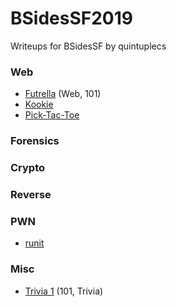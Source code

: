 # BSidesSF2019
Writeups for BSidesSF  by quintuplecs

### Web

 - [Futrella](web/futrella.md) (Web, 101)
 - [Kookie](web/kookie.md)
 - [Pick-Tac-Toe](web/picktactoe.md)

### Forensics

### Crypto

### Reverse

### PWN
- [runit](pwn/runit.md)

### Misc

 - [Trivia 1](misc/trivia1.md) (101, Trivia)
